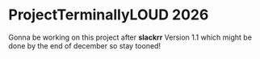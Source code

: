 # ProjectTerminallyLOUD 2026
Gonna be working on this project after **slackrr** Version 1.1 which might be done by the end of december so stay tooned!
